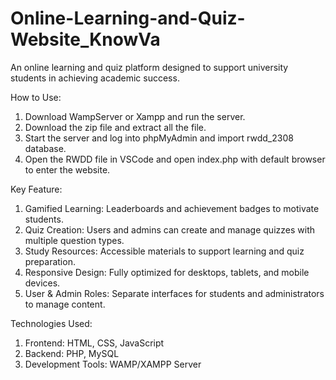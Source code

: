# Online-Learning-and-Quiz-Website_KnowVa
An online learning and quiz platform designed to support university students in achieving academic success. 

How to Use:
1. Download WampServer or Xampp and run the server.
2. Download the zip file and extract all the file.
3. Start the server and log into phpMyAdmin and import rwdd_2308 database.
4. Open the RWDD file in VSCode and open index.php with default browser to enter the website.

Key Feature:
1. Gamified Learning: Leaderboards and achievement badges to motivate students.
2. Quiz Creation: Users and admins can create and manage quizzes with multiple question types.
3. Study Resources: Accessible materials to support learning and quiz preparation.
4. Responsive Design: Fully optimized for desktops, tablets, and mobile devices.
5. User & Admin Roles: Separate interfaces for students and administrators to manage content.

Technologies Used:
1. Frontend: HTML, CSS, JavaScript
2. Backend: PHP, MySQL
3. Development Tools: WAMP/XAMPP Server
